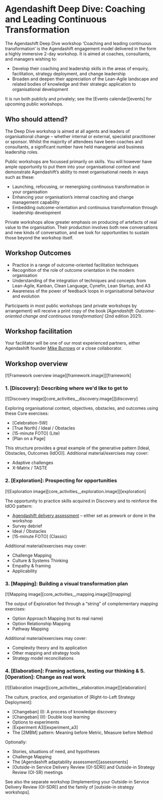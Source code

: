 # Agendashift Deep Dive: Coaching and Leading Continuous Transformation

The Agendashift Deep Dive workshop ‘Coaching and leading continuous transformation’ is the Agendashift engagement model delivered in the form a highly immersive 2-day workshop. It is aimed at coaches, consultants, and managers wishing to:

  * Develop their coaching and leadership skills in the areas of enquiry, facilitation, strategy deployment, and change leadership
  * Broaden and deepen their appreciation of the Lean-Agile landscape and related bodies of knowledge and their strategic application to organisational development

It is run both publicly and privately; see the [Events calendar][events] for upcoming public workshops.

## Who should attend?

The Deep Dive workshop is aimed at all agents and leaders of organisational change – whether internal or external, specialist practitioner or sponsor. Whilst the majority of attendees have been coaches and consultants, a significant number have held managerial and business leadership roles.

Public workshops are focussed primarily on skills. You will however have ample opportunity to put them into your organisational context and demonstrate Agendashift’s ability to meet organisational needs in ways such as these:

  * Launching, refocusing, or reenergising continuous transformation in your organisation
  * Enhancing your organisation’s internal coaching and change management capability
  * Embedding outcome-orientation and continuous transformation through leadership development

Private workshops allow greater emphasis on producing of artefacts of real value to the organisation. Their production involves both new conversations and new kinds of conversation, and we look for opportunities to sustain those beyond the workshop itself.

## Workshop Outcomes

  * Practice in a range of outcome-oriented facilitation techniques
  * Recognition of the role of outcome orientation in the modern organisation
  * Understanding of the integration of techniques and concepts from Lean-Agile, Kanban, Clean Language, Cynefin, Lean Startup, and A3
  * Awareness of the power of feedback loops in organisational behaviour and evolution

Participants in most public workshops (and private workshops by arrangement) will receive a print copy of the book *[Agendashift: Outcome-oriented change and continuous transformation]* (2nd edition 2021).

## Workshop facilitation

Your facilitator will be one of our most experienced partners, either Agendashift founder [Mike Burrows](/mike) or a close collaborator.

## Workshop overview

[![Framework overview image][framework.image]][framework]

### 1. [Discovery]: Describing where we'd like to get to

[![Discovery image][core_activities__discovery.image]][discovery]

Exploring organisational context, objectives, obstacles, and outcomes using these Core exercises:

  * [Celebration-5W]
  * [True North] / Ideal / Obstacles
  * [15-minute FOTO] \(Lite)
  * [Plan on a Page]

This structure provides a great example of the generative pattern [Ideal, Obstacles, Outcomes (IdOO)]. Additional material/exercises may cover:

  * Adaptive challenges
  * X-Matrix / TASTE

### 2. [Exploration]: Prospecting for opportunities

[![Exploration image][core_activities__exploration.image]][exploration]

The opportunity to practice skills acquired in Discovery and to reinforce the IdOO pattern: 

  * [Agendashift delivery assessment](assessments) – either set as prework or done in the workshop
  * Survey debrief
  * Ideal / Obstacles
  * [15-minute FOTO] \(Classic)

Additional material/exercises may cover:

  * Challenge Mapping
  * Culture & Systems Thinking 
  * Empathy & framing
  * Applicability

### 3. [Mapping]: Building a visual transformation plan

[![Mapping image][core_activities__mapping.image]][mapping]

The output of Exploration fed through a “string” of complementary mapping exercises:

  * Option Approach Mapping (not its real name)
  * Option Relationship Mapping
  * Pathway Mapping

Additional material/exercises may cover:

  * Complexity theory and its application
  * Other mapping and strategy tools
  * Strategy model reconciliations

### 4. [Elaboration]: Framing actions, testing our thinking & 5. [Operation]: Change as real work

[![Elaboration image][core_activities__elaboration.image]][elaboration]

The culture, practice, and organisation of [Right-to-Left Strategy Deployment]:

  * [Changeban] \(I): A process of knowledge discovery
  * [Changeban] \(II): Double loop learning
  * Options to experiments
  * [Experiment A3][experiment_a3]
  * The [2MBM] pattern: Meaning before Metric, Measure before Method

Optionally:

  * Stories, situations of need, and hypotheses
  * Challenge Mapping
  * The [Agendashift adaptability assessment][assessments]
  * [Outside-in Service Delivery Review (OI-SDR)] and Outside-in Strategy Review (OI-SR) meetings

See also the separate workshop [Implementing your Outside-in Service Delivery Review (OI-SDR)] and the family of [outside-in strategy workshops].